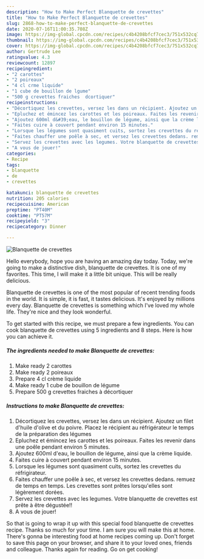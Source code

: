 ```yaml
---
description: "How to Make Perfect Blanquette de crevettes"
title: "How to Make Perfect Blanquette de crevettes"
slug: 2868-how-to-make-perfect-blanquette-de-crevettes
date: 2020-07-16T11:00:35.708Z
image: https://img-global.cpcdn.com/recipes/c4b4208bfcf7cec3/751x532cq70/blanquette-de-crevettes-photo-principale-de-la-recette.jpg
thumbnail: https://img-global.cpcdn.com/recipes/c4b4208bfcf7cec3/751x532cq70/blanquette-de-crevettes-photo-principale-de-la-recette.jpg
cover: https://img-global.cpcdn.com/recipes/c4b4208bfcf7cec3/751x532cq70/blanquette-de-crevettes-photo-principale-de-la-recette.jpg
author: Gertrude Lee
ratingvalue: 4.3
reviewcount: 12897
recipeingredient:
- "2 carottes"
- "2 poireaux"
- "4 cl crme liquide"
- "1 cube de bouillon de lgume"
- "500 g crevettes fraiches  dcortiquer"
recipeinstructions:
- "Décortiquez les crevettes, versez les dans un récipient. Ajoutez un filet d&#39;huile d&#39;olive et du poivre. Placez le récipient au réfrigérateur le temps de la préparation des légumes"
- "Epluchez et émincez les carottes et les poireaux. Faites les revenir dans une poêle pendant environ 5 minutes."
- "Ajoutez 600ml d&#39;eau, le bouillon de légume, ainsi que la crème liquide."
- "Faites cuire à couvert pendant environ 15 minutes."
- "Lorsque les légumes sont quasiment cuits, sortez les crevettes du réfrigirateur."
- "Faites chauffer une poêle à sec, et versez les crevettes dedans. remuez de temps en temps. Les crevettes sont prêtes lorsqu&#39;elles sont légèrement dorées."
- "Servez les crevettes avec les legumes. Votre blanquette de crevettes est prête à être dégustée!!"
- "A vous de jouer!"
categories:
- Recipe
tags:
- blanquette
- de
- crevettes

katakunci: blanquette de crevettes 
nutrition: 205 calories
recipecuisine: American
preptime: "PT40M"
cooktime: "PT57M"
recipeyield: "3"
recipecategory: Dinner

---
```



![Blanquette de crevettes](https://img-global.cpcdn.com/recipes/c4b4208bfcf7cec3/751x532cq70/blanquette-de-crevettes-photo-principale-de-la-recette.jpg)

Hello everybody, hope you are having an amazing day today. Today, we're going to make a distinctive dish, blanquette de crevettes. It is one of my favorites. This time, I will make it a little bit unique. This will be really delicious.

Blanquette de crevettes is one of the most popular of recent trending foods in the world. It is simple, it is fast, it tastes delicious. It's enjoyed by millions every day. Blanquette de crevettes is something which I've loved my whole life. They're nice and they look wonderful.




To get started with this recipe, we must prepare a few ingredients. You can cook blanquette de crevettes using 5 ingredients and 8 steps. Here is how you can achieve it.

<!--inarticleads1-->

##### The ingredients needed to make Blanquette de crevettes:

1. Make ready 2 carottes
1. Make ready 2 poireaux
1. Prepare 4 cl crème liquide
1. Make ready 1 cube de bouillon de légume
1. Prepare 500 g crevettes fraiches à décortiquer




<!--inarticleads2-->

##### Instructions to make Blanquette de crevettes:

1. Décortiquez les crevettes, versez les dans un récipient. Ajoutez un filet d&#39;huile d&#39;olive et du poivre. Placez le récipient au réfrigérateur le temps de la préparation des légumes
1. Epluchez et émincez les carottes et les poireaux. Faites les revenir dans une poêle pendant environ 5 minutes.
1. Ajoutez 600ml d&#39;eau, le bouillon de légume, ainsi que la crème liquide.
1. Faites cuire à couvert pendant environ 15 minutes.
1. Lorsque les légumes sont quasiment cuits, sortez les crevettes du réfrigirateur.
1. Faites chauffer une poêle à sec, et versez les crevettes dedans. remuez de temps en temps. Les crevettes sont prêtes lorsqu&#39;elles sont légèrement dorées.
1. Servez les crevettes avec les legumes. Votre blanquette de crevettes est prête à être dégustée!!
1. A vous de jouer!




So that is going to wrap it up with this special food blanquette de crevettes recipe. Thanks so much for your time. I am sure you will make this at home. There's gonna be interesting food at home recipes coming up. Don't forget to save this page on your browser, and share it to your loved ones, friends and colleague. Thanks again for reading. Go on get cooking!
